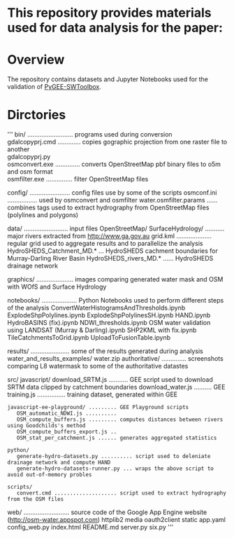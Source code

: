 # This repository provides materials used for data analysis for the paper: <add a link here>

Overview
========

The repository contains datasets and Jupyter Notebooks used for the validation of [PyGEE-SWToolbox](https://github.com/collinsowusu/PyGEE-SWToolbox).

Dirctories
==========
'''
  bin/ .......................... programs used during conversion  
      gdalcopyprj.cmd ............. copies gographic projection from one raster file to another  
      gdalcopyprj.py  
      osmconvert.exe .............. converts OpenStreetMap pbf binary files to o5m and osm format  
      osmfilter.exe ............... filter OpenStreetMap files  

  config/ ....................... config files use by some of the scripts
    osmconf.ini ................. used by osmconvert and osmfilter
    water.osmfilter.params ...... combines tags used to extract hydrography from OpenStreetMap files (polylines and polygons)

  data/ ......................... input files
    OpenStreetMap/
    SurfaceHydrology/ ........... major rivers extracted from http://www.ga.gov.au
    grid.kml .................... regular grid used to aggregate results and to parallelize the analysis
    HydroSHEDS_Catchment_MD.* ... HydroSHEDS cachment boundaries for Murray-Darling River Basin
    HydroSHEDS_rivers_MD.* ...... HydroSHEDS drainage network

  graphics/ ..................... images comparing generated water mask and OSM with WOfS and Surface Hydrology
    <images>

  notebooks/ .................... Python Notebooks used to perform different steps of the analysis
    ConvertWaterHistogramsAndThresholds.ipynb
    ExplodeShpPolylines.ipynb
    ExplodeShpPolylinesSH.ipynb
    HAND.ipynb
    HydroBASINS (fix).ipynb
    NDWI_thresholds.ipynb
    OSM water validation using LANDSAT (Murray & Darling).ipynb
    SHP2KML with fix.ipynb
    TileCatchmentsToGrid.ipynb
    UploadToFusionTable.ipynb    

  results/ ...................... some of the results generated during analysis
    water_and_results_examples/
    water.zip
    authoritative/ .............. screenshots comparing L8 watermask to some of the authoritative datastes

  src/
    javascript/
       download_SRTM.js ........... GEE script used to download SRTM data clipped by catchment boundaries
       download_water.js .......... GEE
       training.js ................ training dataset, generated within GEE

    javascript-ee-playground/ ......... GEE Playground scripts
       OSM_automatic_NDWI.js ..........
       OSM_compute_buffers.js ......... computes distances between rivers using Goodchilds's method
       OSM_compute_buffers_export.js .. 
       OSM_stat_per_catchment.js ...... generates aggregated statistics

    python/
       generate-hydro-datasets.py .......... script used to deleniate drainage network and compute HAND
       generate-hydro-datasets-runner.py ... wraps the above script to avoid out-of-memory probles

    scripts/
       convert.cmd .................... script used to extract hydrography from the OSM files

  web/ .......................... source code of the Google App Engine website (http://osm-water.appspot.com)
    httplib2
    media
    oauth2client
    static
    app.yaml
    config_web.py
    index.html
    README.md
    server.py
    six.py
'''

